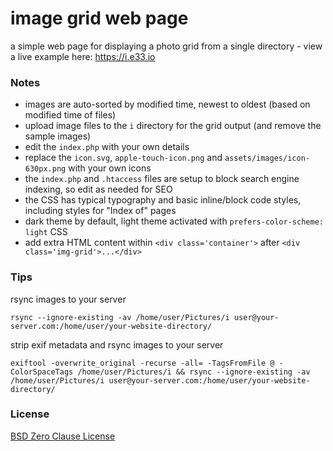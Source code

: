 # image grid web page

a simple web page for displaying a photo grid from a single directory - view a live example here: https://i.e33.io

### Notes

- images are auto-sorted by modified time, newest to oldest (based on modified time of files)
- upload image files to the `i` directory for the grid output (and remove the sample images)
- edit the `index.php` with your own details
- replace the `icon.svg`, `apple-touch-icon.png` and `assets/images/icon-630px.png` with your own icons
- the `index.php` and `.htaccess` files are setup to block search engine indexing, so edit as needed for SEO
- the CSS has typical typography and basic inline/block code styles, including styles for "Index of" pages
- dark theme by default, light theme activated with `prefers-color-scheme: light` CSS
- add extra HTML content within `<div class='container'>` after `<div class='img-grid'>...</div>`

### Tips

rsync images to your server
```
rsync --ignore-existing -av /home/user/Pictures/i user@your-server.com:/home/user/your-website-directory/
```

strip exif metadata and rsync images to your server
```
exiftool -overwrite_original -recurse -all= -TagsFromFile @ -ColorSpaceTags /home/user/Pictures/i && rsync --ignore-existing -av /home/user/Pictures/i user@your-server.com:/home/user/your-website-directory/
```

### License
[BSD Zero Clause License](https://github.com/e33io/webdev/blob/main/image-grid-web-page/LICENSE)
